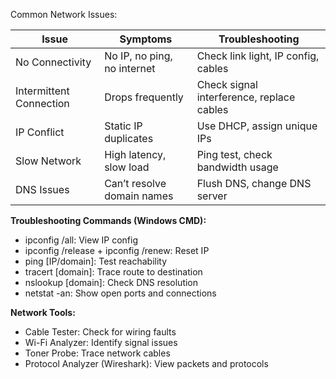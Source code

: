 Common Network Issues:

| Issue                 | Symptoms                          | Troubleshooting                             |
|----------------------|-----------------------------------|--------------------------------------------- |
| No Connectivity      | No IP, no ping, no internet       | Check link light, IP config, cables         |
| Intermittent Connection | Drops frequently                | Check signal interference, replace cables   |
| IP Conflict          | Static IP duplicates              | Use DHCP, assign unique IPs                 |
| Slow Network         | High latency, slow load           | Ping test, check bandwidth usage            |
| DNS Issues           | Can’t resolve domain names        | Flush DNS, change DNS server                |

**Troubleshooting Commands (Windows CMD):**

- ipconfig /all: View IP config
- ipconfig /release + ipconfig /renew: Reset IP
- ping [IP/domain]: Test reachability
- tracert [domain]: Trace route to destination
- nslookup [domain]: Check DNS resolution
- netstat -an: Show open ports and connections

**Network Tools:**

- Cable Tester: Check for wiring faults
- Wi-Fi Analyzer: Identify signal issues
- Toner Probe: Trace network cables
- Protocol Analyzer (Wireshark): View packets and protocols

